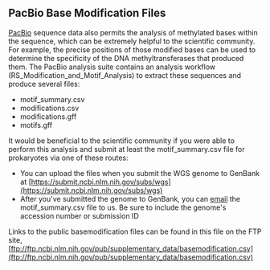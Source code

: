 
## PacBio Base Modification Files

[PacBio](http://www.pacb.com/) sequence data also permits the analysis of methylated bases within the sequence, which can be extremely helpful to the scientific community.  For example, the precise positions of those modified bases can be used to determine the specificity of the DNA methyltransferases that produced them. The PacBio analysis suite contains an analysis workflow (RS_Modification_and_Motif_Analysis) to extract these sequences and produce several files:

*   motif_summary.csv
*   modifications.csv
*   modifications.gff
*   motifs.gff                                                      

It would be beneficial to the scientific community if you were able to perform this analysis and submit at least the motif_summary.csv file for prokaryotes via one of these routes:

*   You can upload the files when you submit the WGS genome to GenBank at [https://submit.ncbi.nlm.nih.gov/subs/wgs](https://submit.ncbi.nlm.nih.gov/subs/wgs)
*   After you've submitted the genome to GenBank, you can [email](mailto:genomes@ncbi.nlm.nih.gov) the motif_summary.csv file to us. Be sure to include the genome's accession number or submission ID

Links to the public basemodification files can be found in this file on the FTP site, [ftp://ftp.ncbi.nlm.nih.gov/pub/supplementary_data/basemodification.csv](ftp://ftp.ncbi.nlm.nih.gov/pub/supplementary_data/basemodification.csv)



